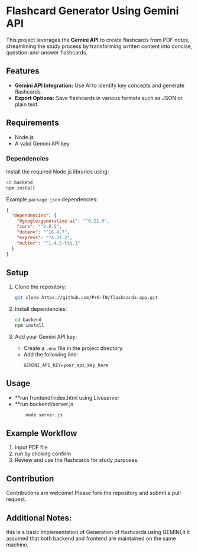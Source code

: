 # Flashcard Generator Using Gemini API

This project leverages the **Gemini API** to create flashcards from PDF notes, streamlining the study process by transforming written content into concise, question-and-answer flashcards.

## Features
- **Gemini API Integration:** Use AI to identify key concepts and generate flashcards.
- **Export Options:** Save flashcards in various formats such as JSON or plain text.

## Requirements
- Node.js 
- A valid Gemini API key

### Dependencies
Install the required Node.js libraries using:
```bash
cd backend
npm install
```
Example `package.json` dependencies:
```json
{
  "dependencies": {
    "@google/generative-ai": "^0.21.0",
    "cors": "^2.8.5",
    "dotenv": "^16.4.7",
    "express": "^4.21.2",
    "multer": "^1.4.5-lts.1"
  }
}
```

## Setup
1. Clone the repository:
   ```bash
   git clone https://github.com/Pr0-T0/flashcards-app.git
   ```

2. Install dependencies:
   ```bash
   cd backend
   npm install
   ```

3. Add your Gemini API key:
   - Create a `.env` file in the project directory.
   - Add the following line:
     ```env
     GEMINI_API_KEY=your_api_key_here
     ```

## Usage
- **run frontend/index.html using Liveserver
- **run backend/server.js
  ```bash
      node server.js
  ```

## Example Workflow
1. input PDF file
2. run by clicking confirm
3. Review and use the flashcards for study purposes.

## Contribution
Contributions are welcome! Please fork the repository and submit a pull request.

## Additional Notes:
  this is a basic implementation of Generation of flashcards using GEMINI,it it assumed that both backend and frontend are maintained on the same machine.

